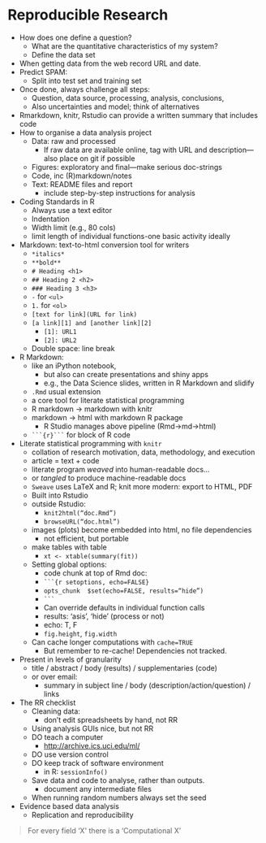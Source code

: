 # Reproducible Research

- How does one define a question? 
   - What are the quantitative characteristics of my system? 
   - Define the data set
- When getting data from the web record URL and date. 
- Predict SPAM: 
   - Split into test set and training set
- Once done, always challenge all steps: 
   - Question, data source, processing, analysis, conclusions, 
   - Also uncertainties and model; think of alternatives
- Rmarkdown, knitr, Rstudio can provide a written summary that includes code
- How to organise a data analysis project
   - Data: raw and processed
       - If raw data are available online, tag with URL and description—also place on git if possible
   - Figures: exploratory and final—make serious doc-strings
   - Code, inc (R)markdown/notes
   - Text: README files and report
       - include step-by-step instructions for analysis
- Coding Standards in R
   - Always use a text editor
   - Indentation
   - Width limit (e.g., 80 cols)
   - limit length of individual functions-one basic activity ideally
- Markdown: text-to-html conversion tool for writers
   - `*italics*`
   - `**bold**`
   - `# Heading <h1>`
   - `## Heading 2 <h2>`
   - `### Heading 3 <h3>`
   - `-` for `<ul>`
   - `1.` for `<ol>`
   - `[text for link](URL for link)`
   - `[a link][1] and [another link][2]`
       - `[1]: URL1`
       - `[2]: URL2`
   - Double space: line break
- R Markdown: 
   - like an iPython notebook, 
       - but also can create presentations and shiny apps
       - e.g., the Data Science slides, written in R Markdown and slidify
   - `.Rmd` usual extension
   - a core tool for literate statistical programming
   - R markdown -> markdown with knitr
   - markdown -> html with markdown R package
       - R Studio manages above pipeline (Rmd->md->html)
   - ` ```{r}``` ` for block of R code
- Literate statistical programming with `knitr`
   - collation of research motivation, data, methodology, and execution
   - article = text + code
   - literate program *weaved* into human-readable docs…
   - or *tangled* to produce machine-readable docs
   - `Sweave` uses LaTeX and R; knit more modern: export to HTML, PDF
   - Built into Rstudio
   - outside Rstudio: 
       - `knit2html(“doc.Rmd”)`
       - `browseURL(“doc.html”)`
   - images (plots) become embedded into html, no file dependencies
       - not efficient, but portable
   - make tables with table
       - `xt <- xtable(summary(fit))`
   - Setting global options: 
       - code chunk at top of Rmd doc: 
       - ` ```{r setoptions, echo=FALSE} `
       - ` opts_chunk  $set(echo=FALSE, results=“hide”) `
       - ` ``` `
       - Can override defaults in individual function calls
       - results: ‘asis’, ‘hide’ (process or not)
       - echo: T, F
       - `fig.height`, `fig.width`
   - Can cache longer computations with `cache=TRUE`
       - But remember to re-cache! Dependencies not tracked. 
- Present in levels of granularity
   - title / abstract / body (results) / supplementaries (code)
   - or over email: 
       - summary in subject line / body (description/action/question) / links
- The RR checklist
   - Cleaning data: 
       - don’t edit spreadsheets by hand, not RR
   - Using analysis GUIs nice, but not RR
   - DO teach a computer
       - http://archive.ics.uci.edu/ml/
   - DO use version control
   - DO keep track of software environment
       - in R: `sessionInfo()`
   - Save data and code to analyse, rather than outputs. 
       - document any intermediate files
   - When running random numbers always set the seed
- Evidence based data analysis
   - Replication and reproducibility
> For every field ‘X' there is a ‘Computational X’